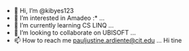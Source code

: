 - 👋 Hi, I’m @kibyes123
- 👀 I’m interested in Amadeo :* ...
- 🌱 I’m currently learning CS LINQ ...
- 💞️ I’m looking to collaborate on UBISOFT ...
- 📫 How to reach me pauljustine.ardiente@cit.edu ...
Hi tine
<!---
kibyes123/kibyes123 is a ✨ special ✨ repository because its `README.md` (this file) appears on your GitHub profile.
You can click the Preview link to take a look at your changes.
--->
